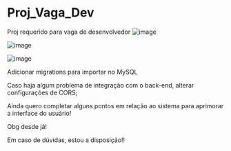 # Proj_Vaga_Dev
 Proj requerido para vaga de desenvolvedor
![image](https://github.com/fabioborecki/Proj_Vaga_Dev/assets/59380306/42f48905-ac3c-43e0-ad4b-a9f17e22b109)

![image](https://github.com/fabioborecki/Proj_Vaga_Dev/assets/59380306/6c30481f-5222-4e49-8ba5-54293c1fee4e)

![image](https://github.com/fabioborecki/Proj_Vaga_Dev/assets/59380306/e4167224-f252-483e-94c6-653e95a99e91)

Adicionar migrations para importar no MySQL

Caso haja algum problema de integração com o back-end, alterar configurações de CORS;

Ainda quero completar alguns pontos em relação ao sistema para aprimorar a interface do usuário!

Obg desde já!

Em caso de dúvidas, estou a disposição!!
